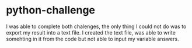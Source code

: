 # python-challenge
I was able to complete both chalenges, the only thing I could not do was to export my result into a text file.
I created the text file, was able to write somehting in it from the code but not able to input my variable answers.
